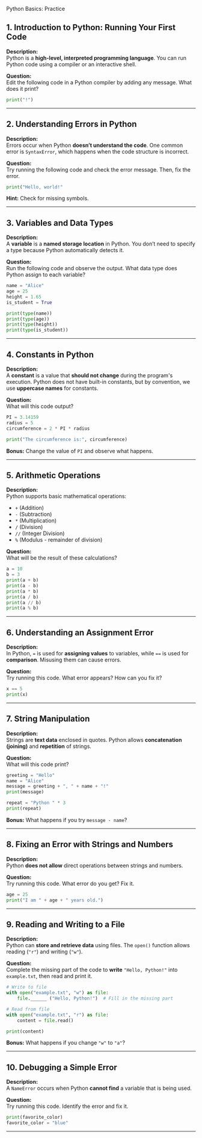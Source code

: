 Python Basics: Practice

## 1. Introduction to Python: Running Your First Code
**Description:**  
Python is a **high-level, interpreted programming language**. You can run Python code using a compiler or an interactive shell.

**Question:**  
Edit the following code in a Python compiler by adding any message. What does it print?  
```python
print("!")
```

---

## 2. Understanding Errors in Python
**Description:**  
Errors occur when Python **doesn’t understand the code**. One common error is `SyntaxError`, which happens when the code structure is incorrect.

**Question:**  
Try running the following code and check the error message. Then, fix the error.
```python
print("Hello, world!"
```
**Hint:** Check for missing symbols.

---

## 3. Variables and Data Types
**Description:**  
A **variable** is a **named storage location** in Python. You don’t need to specify a type because Python automatically detects it.

**Question:**  
Run the following code and observe the output. What data type does Python assign to each variable?
```python
name = "Alice"
age = 25
height = 1.65
is_student = True

print(type(name))
print(type(age))
print(type(height))
print(type(is_student))
```

---

## 4. Constants in Python
**Description:**  
A **constant** is a value that **should not change** during the program's execution. Python does not have built-in constants, but by convention, we use **uppercase names** for constants.

**Question:**  
What will this code output?
```python
PI = 3.14159
radius = 5
circumference = 2 * PI * radius

print("The circumference is:", circumference)
```
**Bonus:** Change the value of `PI` and observe what happens.

---

## 5. Arithmetic Operations
**Description:**  
Python supports basic mathematical operations:  
- `+` (Addition)  
- `-` (Subtraction)  
- `*` (Multiplication)  
- `/` (Division)  
- `//` (Integer Division)  
- `%` (Modulus - remainder of division)  

**Question:**  
What will be the result of these calculations?
```python
a = 10
b = 3
print(a + b)
print(a - b)
print(a * b)
print(a / b)
print(a // b)
print(a % b)
```

---

## 6. Understanding an Assignment Error
**Description:**  
In Python, `=` is used for **assigning values** to variables, while `==` is used for **comparison**. Misusing them can cause errors.

**Question:**  
Try running this code. What error appears? How can you fix it?
```python
x == 5
print(x)
```

---

## 7. String Manipulation
**Description:**  
Strings are **text data** enclosed in quotes. Python allows **concatenation (joining)** and **repetition** of strings.

**Question:**  
What will this code print?
```python
greeting = "Hello"
name = "Alice"
message = greeting + ", " + name + "!"
print(message)

repeat = "Python " * 3
print(repeat)
```
**Bonus:** What happens if you try `message - name`?

---

## 8. Fixing an Error with Strings and Numbers
**Description:**  
Python **does not allow** direct operations between strings and numbers.

**Question:**  
Try running this code. What error do you get? Fix it.
```python
age = 25
print("I am " + age + " years old.")
```

---

## 9. Reading and Writing to a File
**Description:**  
Python can **store and retrieve data** using files. The `open()` function allows reading (`"r"`) and writing (`"w"`).

**Question:**  
Complete the missing part of the code to **write** `"Hello, Python!"` into `example.txt`, then read and print it.
```python
# Write to file
with open("example.txt", "w") as file:
    file.______ ("Hello, Python!")  # Fill in the missing part

# Read from file
with open("example.txt", "r") as file:
    content = file.read()

print(content)
```
**Bonus:** What happens if you change `"w"` to `"a"`?

---

## 10. Debugging a Simple Error
**Description:**  
A `NameError` occurs when Python **cannot find** a variable that is being used.

**Question:**  
Try running this code. Identify the error and fix it.
```python
print(favorite_color)
favorite_color = "blue"
```

---
